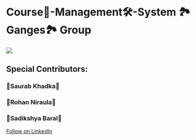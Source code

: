 # Course📗-Management🛠️-System 🏞️Ganges🏞️ Group
<img src="https://media.giphy.com/media/RbDKaczqWovIugyJmW/giphy.gif">
<h2>Special Contributors:</h2>
<h3>👑Saurab Khadka👑</h3>
<h3>🦁Rohan Niraula🦁</h3>
<h3>👧Sadikshya Baral👧</h3>

<a class="libutton" href="https://www.linkedin.com/comm/mynetwork/discovery-see-all?usecase=PEOPLE_FOLLOWS&followMember=programmer-rohan-niraula" target="_blank">Follow on LinkedIn</a>

